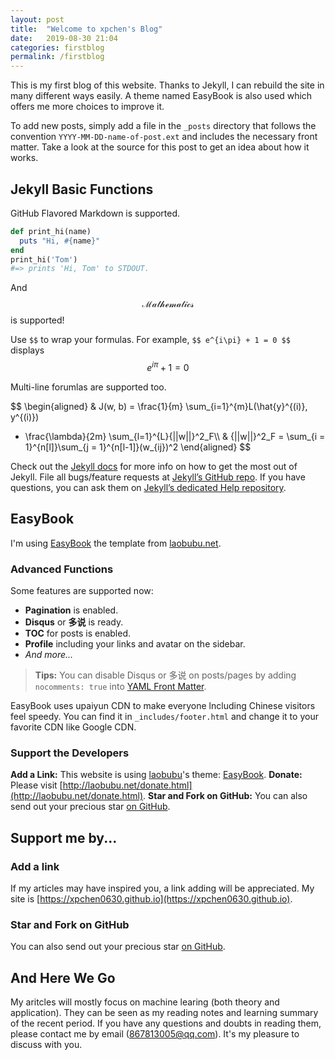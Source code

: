 ```yaml
---
layout: post
title:  "Welcome to xpchen's Blog"
date:   2019-08-30 21:04
categories: firstblog
permalink: /firstblog
---
```


This is my first blog of this website. Thanks to Jekyll, I can rebuild the site in many different ways easily. A theme named EasyBook is also used which offers me more choices to improve it.

To add new posts, simply add a file in the `_posts` directory that follows the convention `YYYY-MM-DD-name-of-post.ext` and includes the necessary front matter. Take a look at the source for this post to get an idea about how it works.

<!--more-->

## Jekyll Basic Functions ##

GitHub Flavored Markdown is supported.

```ruby
def print_hi(name)
  puts "Hi, #{name}"
end
print_hi('Tom')
#=> prints 'Hi, Tom' to STDOUT.
```

And $$\mathcal{ Mathematics }$$ is supported!

Use `$$` to wrap your formulas. For example, `$$ e^{i\pi} + 1 = 0 $$` displays $$  e^{i\pi} + 1 = 0  $$

Multi-line forumlas are supported too.

$$
\begin{aligned}
& J(w, b) = \frac{1}{m} \sum_{i=1}^{m}L(\hat{y}^{(i)}, y^{(i)})
+ \frac{\lambda}{2m} \sum_{l=1}^{L}{||w||}^2_F\\\\
& {||w||}^2_F = \sum_{i = 1}^{n[l]}\sum_{j = 1}^{n[l-1]}(w_{ij})^2
\end{aligned}
$$

Check out the [Jekyll docs][jekyll] for more info on how to get the most out of Jekyll. File all bugs/feature requests at [Jekyll’s GitHub repo][jekyll-gh]. If you have questions, you can ask them on [Jekyll’s dedicated Help repository][jekyll-help].

## EasyBook ##

I'm using [EasyBook][github-easybook] the template from [laobubu.net](http://laobubu.net). 

### Advanced Functions ###

Some features are supported now:

* **Pagination** is enabled.
* **Disqus** or **多说** is ready.
* **TOC** for posts is enabled.
* **Profile** including your links and avatar on the sidebar.
* *And more...*

> **Tips:** You can disable Disqus or 多说 on posts/pages by adding `nocomments: true` into [YAML Front Matter][frontmatter].

EasyBook uses upaiyun CDN to make everyone lncluding Chinese visitors feel speedy. You can find it in `_includes/footer.html` and change it to your favorite CDN like Google CDN.

### Support the Developers ###

**Add a Link:** This website is using [laobubu](http://laobubu.net)'s theme: [EasyBook][github-easybook].
**Donate:** Please visit [http://laobubu.net/donate.html](http://laobubu.net/donate.html).
**Star and Fork on GitHub:** You can also send out your precious star [on GitHub][github-easybook].

## Support me by... ##

### Add a link ###

If my articles may have inspired you, a link adding will be appreciated. My site is [https://xpchen0630.github.io](https://xpchen0630.github.io).

### Star and Fork on GitHub ###

You can also send out your precious star [on GitHub](https://github.com/xpchen0630/xpchen0630.github.io).

## And Here We Go ##

My aritcles will mostly focus on machine learing (both theory and application). They can be seen as my reading notes and learning summary of the recent period. 
If you have any questions and doubts in reading them, please contact me by email (867813005@qq.com). It's my pleasure to discuss with you.

[jekyll]:      http://jekyllrb.com
[jekyll-gh]:   https://github.com/jekyll/jekyll
[jekyll-help]: https://github.com/jekyll/jekyll-help
[frontmatter]: http://jekyllrb.com/docs/frontmatter/
[github-easybook]: https://github.com/laobubu/jekyll-theme-EasyBook
